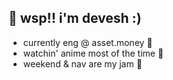## 👋 wsp!! i'm devesh :)

- currently eng @ asset.money 🦄
- watchin' anime most of the time 👾
- weekend & nav are my jam 🍉
